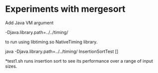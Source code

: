 
Experiments with mergesort
==========================

Add Java VM argument

-Djava.library.path=../../timing/

to run using libtiming.so  NativeTiming library.


java -Djava.library.path=../../timing/ InsertionSortTest <n> [<seed>]


*test1.sh  runs insertion sort to see its performance over a range of input sizes.
